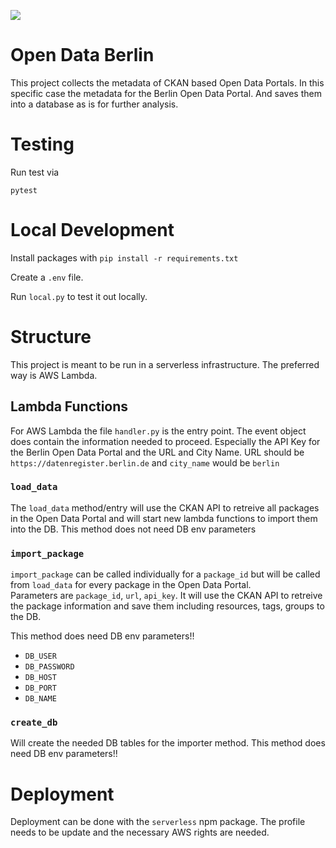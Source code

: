 ![](https://img.shields.io/badge/Build%20with%20%E2%9D%A4%EF%B8%8F-at%20Technologiesitftung%20Berlin-blue)

# Open Data Berlin

This project collects the metadata of CKAN based Open Data Portals. In this specific case the metadata for the Berlin Open Data Portal. And saves them into a database as is for further analysis.

# Testing

Run test via

`pytest`

# Local Development

Install packages with `pip install -r requirements.txt`

Create a `.env` file.

Run `local.py` to test it out locally.


# Structure

This project is meant to be run in a serverless infrastructure. The preferred way is AWS Lambda.

## Lambda Functions

For AWS Lambda the file `handler.py` is the entry point. The event object does contain the information needed to proceed.
Especially the API Key for the Berlin Open Data Portal and the URL and City Name.
URL should be `https://datenregister.berlin.de` and `city_name` would be `berlin`

### `load_data`

The `load_data` method/entry will use the CKAN API to retreive all packages in the Open Data Portal and will start new lambda functions to import them into the DB.
This method does not need DB env parameters

### `import_package`

`import_package` can be called individually for a `package_id` but will be called from `load_data` for every package in the Open Data Portal.  
Parameters are `package_id`, `url`, `api_key`.
It will use the CKAN API to retreive the package information and save them including resources, tags, groups to the DB.

This method does need DB env parameters!!

- `DB_USER`
- `DB_PASSWORD`
- `DB_HOST`
- `DB_PORT`
- `DB_NAME`

### `create_db`

Will create the needed DB tables for the importer method.
This method does need DB env parameters!!

# Deployment

Deployment can be done with the `serverless` npm package. The profile needs to be update and the necessary AWS rights are needed.
